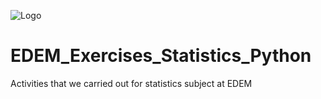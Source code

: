 
![Logo](https://lh3.googleusercontent.com/proxy/ZknwG39pcGbnTOaw5w_GUlsTTothCruHpRELbMqw9DDMAJnjckusyW97cXJwaojta-Pm7J8YPEhwVtR10oxgau962omdIxNAMftey2n_9imclwmIwYm9)

# EDEM_Exercises_Statistics_Python
Activities that we carried out for statistics subject at EDEM

